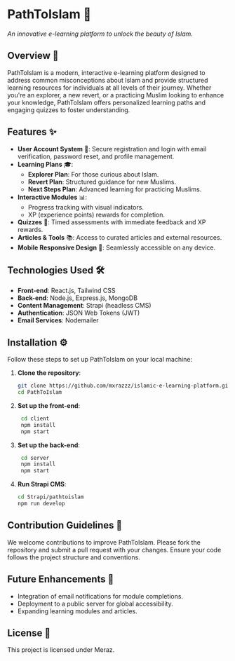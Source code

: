 # PathToIslam 🌙  
*An innovative e-learning platform to unlock the beauty of Islam.*

## Overview 📖  
PathToIslam is a modern, interactive e-learning platform designed to address common misconceptions about Islam and provide structured learning resources for individuals at all levels of their journey. Whether you're an explorer, a new revert, or a practicing Muslim looking to enhance your knowledge, PathToIslam offers personalized learning paths and engaging quizzes to foster understanding.

## Features ✨  
- **User Account System** 🔐: Secure registration and login with email verification, password reset, and profile management.  
- **Learning Plans** 🎓:  
  - **Explorer Plan**: For those curious about Islam.  
  - **Revert Plan**: Structured guidance for new Muslims.  
  - **Next Steps Plan**: Advanced learning for practicing Muslims.  
- **Interactive Modules** 📊:  
  - Progress tracking with visual indicators.  
  - XP (experience points) rewards for completion.  
- **Quizzes** 🧩: Timed assessments with immediate feedback and XP rewards.  
- **Articles & Tools** 📚: Access to curated articles and external resources.  
- **Mobile Responsive Design** 📱: Seamlessly accessible on any device.  

## Technologies Used 🛠️  
- **Front-end**: React.js, Tailwind CSS  
- **Back-end**: Node.js, Express.js, MongoDB  
- **Content Management**: Strapi (headless CMS)  
- **Authentication**: JSON Web Tokens (JWT)  
- **Email Services**: Nodemailer  

## Installation ⚙️  
Follow these steps to set up PathToIslam on your local machine:

1. **Clone the repository**:
   ```bash
   git clone https://github.com/mxrazzz/islamic-e-learning-platform.git
   cd PathToIslam
   ```
2. **Set up the front-end**:
   ```bash
    cd client
    npm install
    npm start
    ```
3. **Set up the back-end**:
   ```bash
    cd server
    npm install
    npm start
    ```
4. **Run Strapi CMS**:
    ```bash
    cd Strapi/pathtoislam
    npm run develop
    ```

## Contribution Guidelines 🤝  
We welcome contributions to improve PathToIslam. Please fork the repository and submit a pull request with your changes. Ensure your code follows the project structure and conventions.

## Future Enhancements 🚀  
- Integration of email notifications for module completions.  
- Deployment to a public server for global accessibility.  
- Expanding learning modules and articles.  

## License 📜  
This project is licensed under Meraz.
